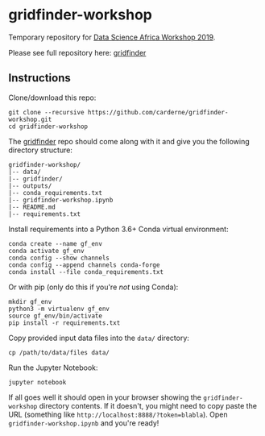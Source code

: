# gridfinder-workshop

Temporary repository for [Data Science Africa Workshop 2019](http://www.datascienceafrica.org/).

Please see full repository here: [gridfinder](https://github.com/carderne/gridfinder)

## Instructions
Clone/download this repo:

    git clone --recursive https://github.com/carderne/gridfinder-workshop.git
    cd gridfinder-workshop

The [gridfinder](https://github.com/carderne/gridfinder) repo should come along with it and give you the following directory structure:

    gridfinder-workshop/
    |-- data/
    |-- gridfinder/
    |-- outputs/
    |-- conda_requirements.txt
    |-- gridfinder-workshop.ipynb
    |-- README.md
    |-- requirements.txt

Install requirements into a Python 3.6+ Conda virtual environment:

    conda create --name gf_env
    conda activate gf_env
    conda config --show channels
    conda config --append channels conda-forge 
    conda install --file conda_requirements.txt 

Or with pip (only do this if you're *not* using Conda):

    mkdir gf_env
    python3 -m virtualenv gf_env
    source gf_env/bin/activate
    pip install -r requirements.txt

Copy provided input data files into the `data/` directory:

    cp /path/to/data/files data/

Run the Jupyter Notebook:
    
    jupyter notebook

If all goes well it should open in your browser showing the `gridfinder-workshop` directory contents. If it doesn't, you might need to copy paste the URL (something like `http://localhost:8888/?token=blabla`). Open `gridfinder-workshop.ipynb` and you're ready!
